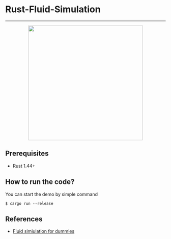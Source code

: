 # Rust-Fluid-Simulation
---

<p align="center">
    <img src="examples/fluid.gif" width="360" height="360"/>
</p>

## Prerequisites
- Rust 1.44+

## How to run the code?

You can start the demo by simple command

    $ cargo run --release

## References
- [Fluid simiulation for dummies](https://www.mikeash.com/pyblog/fluid-simulation-for-dummies.html)
